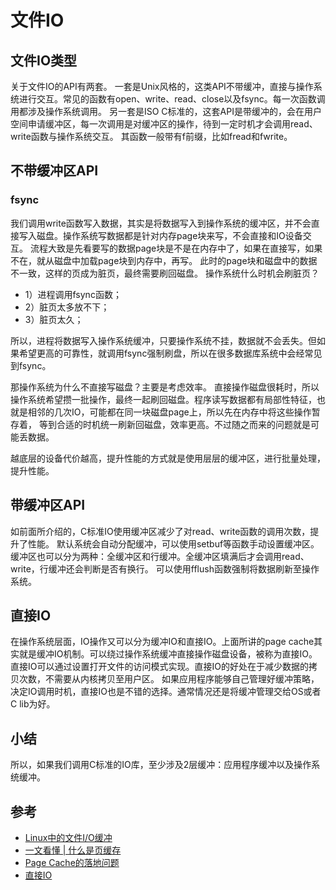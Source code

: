 # 文件IO

## 文件IO类型
关于文件IO的API有两套。
一套是Unix风格的，这类API不带缓冲，直接与操作系统进行交互。常见的函数有open、write、read、close以及fsync。每一次函数调用都涉及操作系统调用。
另一套是ISO C标准的，这套API是带缓冲的，会在用户空间申请缓冲区，每一次调用是对缓冲区的操作，待到一定时机才会调用read、write函数与操作系统交互。
其函数一般带有f前缀，比如fread和fwrite。

## 不带缓冲区API
### fsync
我们调用write函数写入数据，其实是将数据写入到操作系统的缓冲区，并不会直接写入磁盘。操作系统写数据都是针对内存page块来写，不会直接和IO设备交互。
流程大致是先看要写的数据page块是不是在内存中了，如果在直接写，如果不在，就从磁盘中加载page块到内存中，再写。
此时的page块和磁盘中的数据不一致，这样的页成为脏页，最终需要刷回磁盘。
操作系统什么时机会刷脏页？
- 1）进程调用fsync函数；
- 2）脏页太多放不下；
- 3）脏页太久；

所以，进程将数据写入操作系统缓冲，只要操作系统不挂，数据就不会丢失。但如果希望更高的可靠性，就调用fsync强制刷盘，所以在很多数据库系统中会经常见到fsync。

那操作系统为什么不直接写磁盘？主要是考虑效率。
直接操作磁盘很耗时，所以操作系统希望攒一批操作，最终一起刷回磁盘。程序读写数据都有局部性特征，也就是相邻的几次IO，可能都在同一块磁盘page上，所以先在内存中将这些操作暂存着，
等到合适的时机统一刷新回磁盘，效率更高。不过随之而来的问题就是可能丢数据。

越底层的设备代价越高，提升性能的方式就是使用层层的缓冲区，进行批量处理，提升性能。

## 带缓冲区API
如前面所介绍的，C标准IO使用缓冲区减少了对read、write函数的调用次数，提升了性能。
默认系统会自动分配缓冲，可以使用setbuf等函数手动设置缓冲区。
缓冲区也可以分为两种：全缓冲区和行缓冲。全缓冲区填满后才会调用read、write，行缓冲还会判断是否有换行。
可以使用fflush函数强制将数据刷新至操作系统。

## 直接IO
在操作系统层面，IO操作又可以分为缓冲IO和直接IO。上面所讲的page cache其实就是缓冲IO机制。可以绕过操作系统缓冲直接操作磁盘设备，被称为直接IO。
直接IO可以通过设置打开文件的访问模式实现。直接IO的好处在于减少数据的拷贝次数，不需要从内核拷贝至用户区。
如果应用程序能够自己管理好缓冲策略，决定IO调用时机，直接IO也是不错的选择。通常情况还是将缓冲管理交给OS或者C lib为好。

## 小结
所以，如果我们调用C标准的IO库，至少涉及2层缓冲：应用程序缓冲以及操作系统缓冲。

## 参考
- [Linux中的文件I/O缓冲](https://www.litreily.top/2018/10/25/io-cache/)
- [一文看懂 | 什么是页缓存](https://cloud.tencent.com/developer/article/1848933)
- [Page Cache的落地问题](https://www.jianshu.com/p/ed5900d31f1f)
- [直接IO](https://sccarterrans.github.io/IO%E6%A8%A1%E5%9E%8B-%E7%BC%93%E5%AD%98IO%E4%B8%8E%E7%9B%B4%E6%8E%A5IO/)